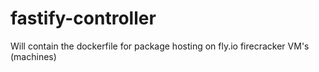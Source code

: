 # fastify-controller
Will contain the dockerfile for package hosting on fly.io firecracker VM's (machines)
